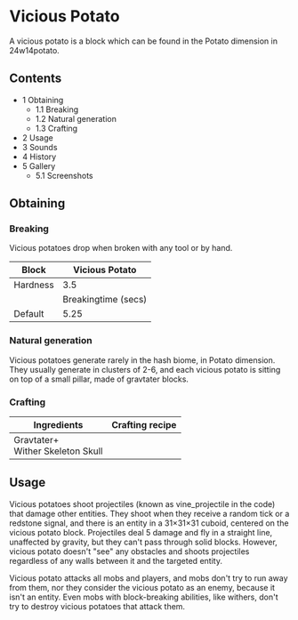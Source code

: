 # Vicious Potato
A vicious potato is a block which can be found in the Potato dimension in 24w14potato.

## Contents
- 1 Obtaining
	- 1.1 Breaking
	- 1.2 Natural generation
	- 1.3 Crafting
- 2 Usage
- 3 Sounds
- 4 History
- 5 Gallery
	- 5.1 Screenshots

## Obtaining
### Breaking
Vicious potatoes drop when broken with any tool or by hand.

| Block    | Vicious Potato      |
|----------|---------------------|
| Hardness | 3.5                 |
|          | Breakingtime (secs) |
| Default  | 5.25                |

### Natural generation
Vicious potatoes generate rarely in the hash biome, in Potato dimension. They usually generate in clusters of 2-6, and each vicious potato is sitting on top of a small pillar, made of gravtater blocks.

### Crafting
| Ingredients                          | Crafting recipe |
|--------------------------------------|-----------------|
| Gravtater+<br/>Wither Skeleton Skull |                 |

## Usage
Vicious potatoes shoot projectiles (known as vine_projectile in the code) that damage other entities. They shoot when they receive a random tick or a redstone signal, and there is an entity in a 31×31×31 cuboid, centered on the vicious potato block. Projectiles deal 5 damage and fly in a straight line, unaffected by gravity, but they can't pass through solid blocks. However, vicious potato doesn't "see" any obstacles and shoots projectiles regardless of any walls between it and the targeted entity.

Vicious potato attacks all mobs and players, and mobs don't try to run away from them, nor they consider the vicious potato as an enemy, because it isn't an entity. Even mobs with block-breaking abilities, like withers, don't try to destroy vicious potatoes that attack them.


